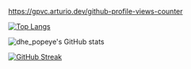 









https://gpvc.arturio.dev/github-profile-views-counter


[![Top Langs](https://github-readme-stats.vercel.app/api/top-langs/?username=popeye0013&layout=compact)](https://github.com/popeye0013/github-readme-stats)


![dhe_popeye's GitHub stats](https://github-readme-stats.vercel.app/api?username=popeye0013&show_icons=true&theme=radical)


[![GitHub Streak](https://github-readme-streak-stats.herokuapp.com/?user=popeye0013&theme=dark)](https://git.io/streak-stats)
